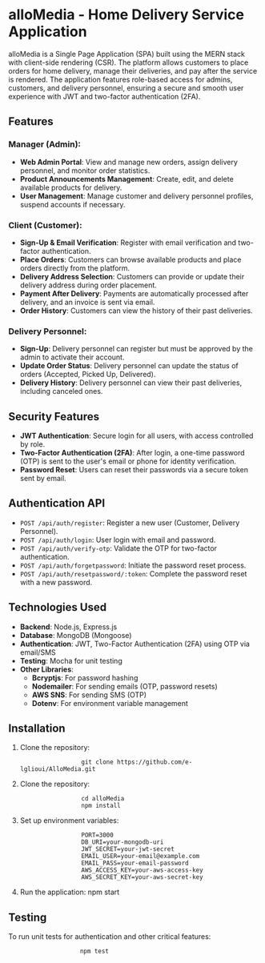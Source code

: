 # alloMedia - Home Delivery Service Application

alloMedia is a Single Page Application (SPA) built using the MERN stack with client-side rendering (CSR). The platform allows customers to place orders for home delivery, manage their deliveries, and pay after the service is rendered. The application features role-based access for admins, customers, and delivery personnel, ensuring a secure and smooth user experience with JWT and two-factor authentication (2FA).

## Features

### Manager (Admin):
- **Web Admin Portal**: View and manage new orders, assign delivery personnel, and monitor order statistics.
- **Product Announcements Management**: Create, edit, and delete available products for delivery.
- **User Management**: Manage customer and delivery personnel profiles, suspend accounts if necessary.

### Client (Customer):
- **Sign-Up & Email Verification**: Register with email verification and two-factor authentication.
- **Place Orders**: Customers can browse available products and place orders directly from the platform.
- **Delivery Address Selection**: Customers can provide or update their delivery address during order placement.
- **Payment After Delivery**: Payments are automatically processed after delivery, and an invoice is sent via email.
- **Order History**: Customers can view the history of their past deliveries.

### Delivery Personnel:
- **Sign-Up**: Delivery personnel can register but must be approved by the admin to activate their account.
- **Update Order Status**: Delivery personnel can update the status of orders (Accepted, Picked Up, Delivered).
- **Delivery History**: Delivery personnel can view their past deliveries, including canceled ones.

## Security Features

- **JWT Authentication**: Secure login for all users, with access controlled by role.
- **Two-Factor Authentication (2FA)**: After login, a one-time password (OTP) is sent to the user's email or phone for identity verification.
- **Password Reset**: Users can reset their passwords via a secure token sent by email.

## Authentication API

- `POST /api/auth/register`: Register a new user (Customer, Delivery Personnel).
- `POST /api/auth/login`: User login with email and password.
- `POST /api/auth/verify-otp`: Validate the OTP for two-factor authentication.
- `POST /api/auth/forgetpassword`: Initiate the password reset process.
- `POST /api/auth/resetpassword/:token`: Complete the password reset with a new password.

## Technologies Used

- **Backend**: Node.js, Express.js
- **Database**: MongoDB (Mongoose)
- **Authentication**: JWT, Two-Factor Authentication (2FA) using OTP via email/SMS
- **Testing**: Mocha for unit testing
- **Other Libraries**:
  - **Bcryptjs**: For password hashing
  - **Nodemailer**: For sending emails (OTP, password resets)
  - **AWS SNS**: For sending SMS (OTP)
  - **Dotenv**: For environment variable management

## Installation

1. Clone the repository:

                        git clone https://github.com/e-lglioui/AlloMedia.git

2. Clone the repository:

                        cd alloMedia
                        npm install

3. Set up environment variables:

                        PORT=3000
                        DB_URI=your-mongodb-uri
                        JWT_SECRET=your-jwt-secret
                        EMAIL_USER=your-email@example.com
                        EMAIL_PASS=your-email-password
                        AWS_ACCESS_KEY=your-aws-access-key
                        AWS_SECRET_KEY=your-aws-secret-key

 4. Run the application:
                        npm start

## Testing 
To run unit tests for authentication and other critical features:

                        npm test



